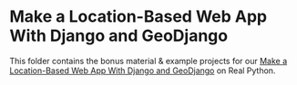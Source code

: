 # Make a Location-Based Web App With Django and GeoDjango

This folder contains the bonus material & example projects for our [Make a Location-Based Web App With Django and GeoDjango](https://realpython.com/location-based-app-with-geodjango-tutorial) on Real Python.

